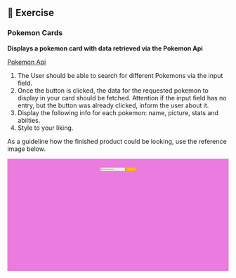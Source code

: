 ## :cartwheeling: Exercise

### Pokemon Cards

**Displays a pokemon card with data retrieved via the Pokemon Api**

[Pokemon Api](https://pokeapi.co/) 

1. The User should be able to search for different Pokemons via the input field.
2. Once the button is clicked, the data for the requested pokemon to display in your card should be fetched. Attention if the input field has no entry, but the button was already clicked, inform the user about it.
3. Display the following info for each pokemon: name, picture, stats and abilties.
4. Style to your liking.



As a guideline how the finished product could be looking, use the reference image below.

![](pokemon.gif)